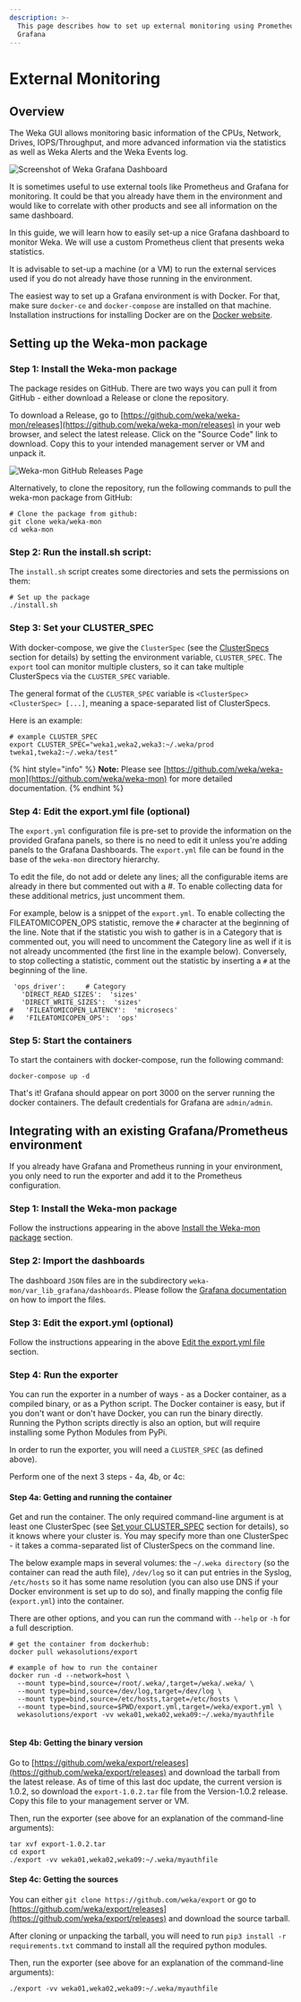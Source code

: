 ```yaml
---
description: >-
  This page describes how to set up external monitoring using Prometheus and
  Grafana
---
```


# External Monitoring

## Overview

The Weka GUI allows monitoring basic information of the CPUs, Network, Drives, IOPS/Throughput, and more advanced information via the statistics as well as Weka Alerts and the Weka Events log.

![Screenshot of Weka Grafana Dashboard](../.gitbook/assets/image%20%2823%29.png)

It is sometimes useful to use external tools like Prometheus and Grafana for monitoring. It could be that you already have them in the environment and would like to correlate with other products and see all information on the same dashboard.

In this guide, we will learn how to easily set-up a nice Grafana dashboard to monitor Weka. We will use a custom Prometheus client that presents weka statistics. 

It is advisable to set-up a machine \(or a VM\) to run the external services used if you do not already have those running in the environment. 

The easiest way to set up a Grafana environment is with Docker. For that, make sure `docker-ce` and `docker-compose` are installed on that machine. Installation instructions for installing Docker are on the [Docker website](https://www.docker.com/get-started).

## Setting up the Weka-mon package

### Step 1: Install the Weka-mon package

The package resides on GitHub. There are two ways you can pull it from GitHub - either download a Release or clone the repository.

To download a Release, go to [https://github.com/weka/weka-mon/releases](https://github.com/weka/weka-mon/releases) in your web browser, and select the latest release. Click on the "Source Code" link to download. Copy this to your intended management server or VM and unpack it.

![Weka-mon GitHub Releases Page](../.gitbook/assets/image%20%2822%29.png)

Alternatively, to clone the repository, run the following commands to pull the weka-mon package from GitHub:

```text
# Clone the package from github:
git clone weka/weka-mon
cd weka-mon

```

### Step 2: Run the install.sh script:

The `install.sh` script creates some directories and sets the permissions on them:

```text
# Set up the package
./install.sh

```

### Step 3: Set your CLUSTER\_SPEC

With docker-compose, we give the `ClusterSpec` \(see the [ClusterSpecs](clusterspecs.md) section for details\) by setting the environment variable, `CLUSTER_SPEC`.   The `export` tool can monitor multiple clusters, so it can take multiple ClusterSpecs via the `CLUSTER_SPEC` variable.

The general format of the `CLUSTER_SPEC` variable is `<ClusterSpec> <ClusterSpec> [...]`, meaning a space-separated list of ClusterSpecs.

Here is an example:

```
# example CLUSTER_SPEC
export CLUSTER_SPEC="weka1,weka2,weka3:~/.weka/prod tweka1,tweka2:~/.weka/test"

```

{% hint style="info" %}
**Note:** Please see [https://github.com/weka/weka-mon](https://github.com/weka/weka-mon) for more detailed documentation.
{% endhint %}

### Step 4: Edit the export.yml file \(optional\) 

The `export.yml` configuration file is pre-set to provide the information on the provided Grafana panels, so there is no need to edit it unless you're adding panels to the Grafana Dashboards.  The `export.yml` file can be found in the base of the `weka-mon` directory hierarchy.

To edit the file, do not add or delete any lines; all the configurable items are already in there but commented out with a \#.  To enable collecting data for these additional metrics, just uncomment them.

For example, below is a snippet of the `export.yml`. To enable collecting the FILEATOMICOPEN\_OPS statistic, remove the `#` character at the beginning of the line. Note that if the statistic you wish to gather is in a Category that is commented out, you will need to uncomment the Category line as well if it is not already uncommented \(the first line in the example below\). Conversely, to stop collecting a statistic, comment out the statistic by inserting a `#` at the beginning of the line.

```
 'ops_driver':     # Category
   'DIRECT_READ_SIZES':  'sizes'
   'DIRECT_WRITE_SIZES':  'sizes'
#   'FILEATOMICOPEN_LATENCY':  'microsecs'
#   'FILEATOMICOPEN_OPS':  'ops'

```

### Step 5: Start the containers

To start the containers with docker-compose, run the following command:

```
docker-compose up -d

```

That's it! Grafana should appear on port 3000 on the server running the docker containers.  The default credentials for Grafana are `admin/admin`.

## Integrating with an existing Grafana/Prometheus environment

If you already have Grafana and Prometheus running in your environment, you only need to run the exporter and add it to the Prometheus configuration.

### Step 1: Install the Weka-mon package

Follow the instructions appearing in the above [Install the Weka-mon package](external-monitoring.md#step-1-install-the-weka-mon-package) section.

### Step 2: Import the dashboards

The dashboard `JSON` files are in the subdirectory `weka-mon/var_lib_grafana/dashboards`.  Please follow the [Grafana documentation](https://grafana.com/docs/grafana/latest/dashboards/export-import/#importing-a-dashboard) on how to import the files.

### Step 3: Edit the export.yml \(optional\)

Follow the instructions appearing in the above [Edit the export.yml file](external-monitoring.md#step-4-edit-the-export-yml-file-optional) section.

### Step 4: Run the exporter

You can run the exporter in a number of ways - as a Docker container, as a compiled binary, or as a Python script. The Docker container is easy, but if you don't want or don't have Docker, you can run the binary directly. Running the Python scripts directly is also an option, but will require installing some Python Modules from PyPi.

In order to run the exporter, you will need a `CLUSTER_SPEC` \(as defined above\).

Perform one of the next 3 steps - 4a, 4b, or 4c:

#### Step 4a: Getting and running the container

Get and run the container. The only required command-line argument is at least one ClusterSpec \(see [Set your CLUSTER\_SPEC](external-monitoring.md#step-3-set-your-cluster_spec) section for details\), so it knows where your cluster is. You may specify more than one ClusterSpec - it takes a comma-separated list of ClusterSpecs on the command line.

The below example maps in several volumes: the `~/.weka directory` \(so the container can read the auth file\), `/dev/log` so it can put entries in the Syslog, `/etc/hosts` so it has some name resolution \(you can also use DNS if your Docker environment is set up to do so\), and finally mapping the config file \(`export.yml`\) into the container.

There are other options, and you can run the command with `--help` or `-h` for a full description.

```
# get the container from dockerhub:
docker pull wekasolutions/export

# example of how to run the container
docker run -d --network=host \
  --mount type=bind,source=/root/.weka/,target=/weka/.weka/ \
  --mount type=bind,source=/dev/log,target=/dev/log \
  --mount type=bind,source=/etc/hosts,target=/etc/hosts \
  --mount type=bind,source=$PWD/export.yml,target=/weka/export.yml \
  wekasolutions/export -vv weka01,weka02,weka09:~/.weka/myauthfile
  
```

#### Step 4b: Getting the binary version

Go to [https://github.com/weka/export/releases](https://github.com/weka/export/releases) and download the tarball from the latest release. As of time of this last doc update, the current version is 1.0.2, so download the `export-1.0.2.tar` file from the Version-1.0.2 release. Copy this file to your management server or VM. 

Then, run the exporter \(see above for an explanation of the command-line arguments\):

```
tar xvf export-1.0.2.tar
cd export
./export -vv weka01,weka02,weka09:~/.weka/myauthfile

```

#### Step 4c: Getting the sources

You can either `git clone https://github.com/weka/export` or go to [https://github.com/weka/export/releases](https://github.com/weka/export/releases) and download the source tarball.

After cloning or unpacking the tarball, you will need to run `pip3 install -r requirements.txt` command to install all the required python modules.

Then, run the exporter \(see above for an explanation of the command-line arguments\):

```
./export -vv weka01,weka02,weka09:~/.weka/myauthfile

```

